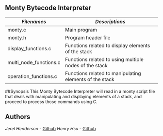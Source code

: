 ## Monty Bytecode Interpreter

|       *Filenames*       |                *Descriptions*                              |
|-------------------------|------------------------------------------------------------|
| monty.c                 | Main program                                               |
| monty.h                 | Program header file                                        |
| display_functions.c     | Functions related to display elements of the stack         |
| multi_node_functions.c  | Functions related to using multiple nodes of the stack     |
| operation_functions.c   | Functions related to manipulating elements of the stack    |

##Synopsis
This Monty Bytecode Interpreter will read in a monty script file that deals with manipulating and displaying elements of a stack, and proceed to process those commands using C.



## Authors
*Jerel Henderson* - [Github](https://github.com/jerelhenderson)
*Henry Hsu* - [Github](https://github.com/henryh28)
